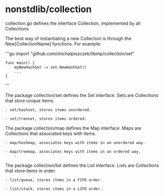 # nonstdlib/collection

collection.go defines the interface Collection, implemented by all Collections.

The best way of instantiating a new Collection is through the New[CollectionName] functions. For example:

'''go
    import "github.com/michalpiszczek/libmp/collection/set"

    func main() {
        myNewHashSet := set.NewHashSet()
        ...
    }
'''

The package collection/set defines the Set interface. Sets are Collections that store unique items.

    - set/hashset, stores items unordered.

    - set/treeset, stores items ordered.

The package collection/map defines the Map interface. Maps are Collections that associated keys with items.

    - map/hashmap, associates keys with items in an unordered way.

    - map/treemap, associates keys with items in an ordered way.
        -

The package collection/list defines the List interface. Lists are Collections that store items in order.

    - list/queue, stores items in a FIFO order.

    - list/stack, stores items in a LIFO order.

